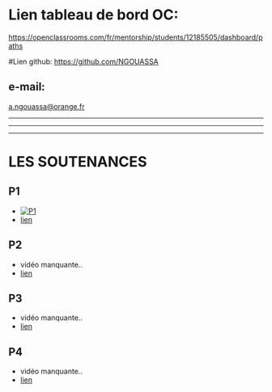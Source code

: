 # Lien tableau de bord OC: 
https://openclassrooms.com/fr/mentorship/students/12185505/dashboard/paths

#Lien github: 
https://github.com/NGOUASSA

## e-mail: 
a.ngouassa@orange.fr

---
---
---

# LES SOUTENANCES

## P1
- [![P1](https://camo.githubusercontent.com/7dff6c80fcd48e7399dec96a0aee46d31ef4df98b1d1a285801b9e99977d693e/68747470733a2f2f692e696d6775722e636f6d2f764b62324631422e706e67)](https://www.youtube.com/watch?v=11xcrivU9HU&ab_channel=MainHosters "P1")
- [lien](https://openclassrooms.com/fr/users/12185505/paths/185/projects/746/project-evaluation)

## P2
- vidéo manquante..
- [lien](https://openclassrooms.com/fr/users/12185505/paths/185/projects/639/project-evaluation)

## P3
- vidéo manquante..
- [lien](https://openclassrooms.com/fr/users/12185505/paths/185/projects/637/project-evaluation)

## P4
- vidéo manquante..
- [lien](https://openclassrooms.com/fr/users/12185505/paths/185/projects/638/project-evaluation)

